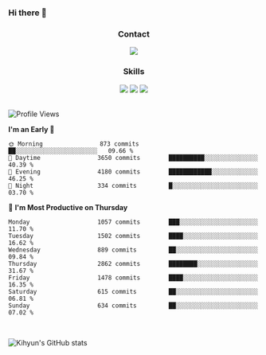 ### Hi there 👋

<!--
**Key5771/Key5771** is a ✨ _special_ ✨ repository because its `README.md` (this file) appears on your GitHub profile.

Here are some ideas to get you started:

- 🔭 I’m currently working on ...
- 🌱 I’m currently learning ...
- 👯 I’m looking to collaborate on ...
- 🤔 I’m looking for help with ...
- 💬 Ask me about ...
- 📫 How to reach me: ...
- 😄 Pronouns: ...
- ⚡ Fun fact: ...
-->

<h3 align="center">Contact</h3>
<div align="center">
  <a href="mailto:ksj57715@gmail.com"><img src="https://img.shields.io/badge/Gmail-D14836?style=for-the-badge&logo=gmail&logoColor=white"/></a>
</div>

<h3 align="center">Skills</h3>
<div align="center">
  <img src="https://img.shields.io/badge/iOS-000000?style=for-the-badge&logo=ios&logoColor=white"/>
  <img src="https://img.shields.io/badge/Swift-FA7343?style=for-the-badge&logo=swift&logoColor=white"/>
  <img src="https://img.shields.io/badge/Xcode-007ACC?style=for-the-badge&logo=Xcode&logoColor=white"/>
</div>

<br>

<!--START_SECTION:waka-->
![Profile Views](http://img.shields.io/badge/Profile%20Views-0-blue)

**I'm an Early 🐤** 

```text
🌞 Morning                873 commits         ██░░░░░░░░░░░░░░░░░░░░░░░   09.66 % 
🌆 Daytime                3650 commits        ██████████░░░░░░░░░░░░░░░   40.39 % 
🌃 Evening                4180 commits        ████████████░░░░░░░░░░░░░   46.25 % 
🌙 Night                  334 commits         █░░░░░░░░░░░░░░░░░░░░░░░░   03.70 % 
```
📅 **I'm Most Productive on Thursday** 

```text
Monday                   1057 commits        ███░░░░░░░░░░░░░░░░░░░░░░   11.70 % 
Tuesday                  1502 commits        ████░░░░░░░░░░░░░░░░░░░░░   16.62 % 
Wednesday                889 commits         ██░░░░░░░░░░░░░░░░░░░░░░░   09.84 % 
Thursday                 2862 commits        ████████░░░░░░░░░░░░░░░░░   31.67 % 
Friday                   1478 commits        ████░░░░░░░░░░░░░░░░░░░░░   16.35 % 
Saturday                 615 commits         ██░░░░░░░░░░░░░░░░░░░░░░░   06.81 % 
Sunday                   634 commits         ██░░░░░░░░░░░░░░░░░░░░░░░   07.02 % 
```



<!--END_SECTION:waka-->

<br>


![Kihyun's GitHub stats](https://github-readme-stats.vercel.app/api?username=key5771&show_icons=true&theme=radical)
